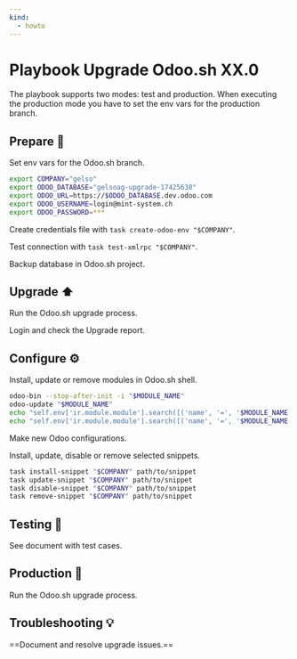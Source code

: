 ```yaml
---
kind:
  - howto
---
```


# Playbook Upgrade Odoo.sh XX.0

The playbook supports two modes: test and production. When executing the production mode you have to set the env vars for the production branch.

## Prepare 📝

Set env vars for the Odoo.sh branch.

```bash
export COMPANY="gelso"
export ODOO_DATABASE="gelsoag-upgrade-17425638"
export ODOO_URL=https://$ODOO_DATABASE.dev.odoo.com
export ODOO_USERNAME=login@mint-system.ch
export ODOO_PASSWORD=***
```

Create credentials file with `task create-odoo-env "$COMPANY"`.

Test connection with `task test-xmlrpc "$COMPANY"`.

Backup database in Odoo.sh project.

## Upgrade ⬆️

Run the Odoo.sh upgrade process.

Login and check the Upgrade report.

## Configure ⚙️

Install, update or remove modules in Odoo.sh shell.

```bash
odoo-bin --stop-after-init -i "$MODULE_NAME"
odoo-update "$MODULE_NAME"
echo "self.env['ir.module.module'].search([('name', '=', '$MODULE_NAME')]).button_immediate_uninstall()" | odoo-bin shell
echo "self.env['ir.module.module'].search([('name', '=', '$MODULE_NAME')]).button_immediate_install()" | odoo-bin shell
```

Make new Odoo configurations.

Install, update, disable or remove selected snippets.

```bash
task install-snippet "$COMPANY" path/to/snippet
task update-snippet "$COMPANY" path/to/snippet
task disable-snippet "$COMPANY" path/to/snippet
task remove-snippet "$COMPANY" path/to/snippet
```

## Testing 🔬

See document with test cases.

## Production 🚀

Run the Odoo.sh upgrade process.

## Troubleshooting 💡

==Document and resolve upgrade issues.==
